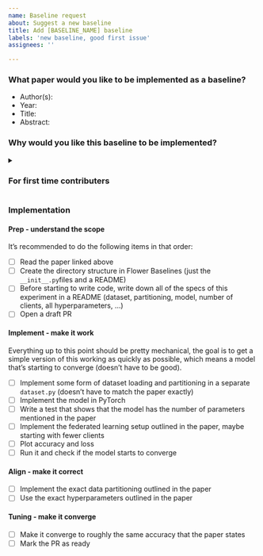 ```yaml
---
name: Baseline request
about: Suggest a new baseline
title: Add [BASELINE_NAME] baseline
labels: 'new baseline, good first issue'
assignees: ''

---
```


### What paper would you like to be implemented as a baseline?

- Author(s): <!-- Replace by the author(s) of the paper -->
- Year: <!-- Replace by the year the paper was published in -->
- Title: <!-- Replace by the title of the paper -->
- Abstract: <!-- Replace by the link (ideally an arxiv.org/abs/* link) to the abstract of the paper -->

### Why would you like this baseline to be implemented?
<!-- Quickly give reasons why, if any, this paper should be implemented before others. 
Otherwise, you can just remove this section.
-->





<!-- Leave everything below untouched -->
<details>
    <summary><h3> For first time contributers</h3></summary>

- [ ]  Read the [`first contribution` doc](TODO)
- [ ]  Complete the Flower tutorial
- [ ]  Read the Flower Baselines docs to get an overview:
    - [ ]  [https://flower.dev/docs/using-baselines.html](https://flower.dev/docs/using-baselines.html)
    - [ ]  [https://flower.dev/docs/contributing-baselines.html](https://flower.dev/docs/contributing-baselines.html)

</details>

### Implementation 

#### Prep - understand the scope

It’s recommended to do the following items in that order:

- [ ]  Read the paper linked above
- [ ]  Create the directory structure in Flower Baselines (just the `__init__.py`files and a README)
- [ ]  Before starting to write code, write down all of the specs of this experiment in a README (dataset, partitioning, model, number of clients, all hyperparameters, …)
- [ ]  Open a draft PR

#### Implement - make it work

Everything up to this point should be pretty mechanical, the goal is to get a simple version of this working as quickly as possible, which means a model that’s starting to converge (doesn’t have to be good).

- [ ]  Implement some form of dataset loading and partitioning in a separate `dataset.py` (doesn’t have to match the paper exactly)
- [ ]  Implement the model in PyTorch
- [ ]  Write a test that shows that the model has the number of parameters mentioned in the paper
- [ ]  Implement the federated learning setup outlined in the paper, maybe starting with fewer clients
- [ ]  Plot accuracy and loss
- [ ]  Run it and check if the model starts to converge

#### Align - make it correct

- [ ]  Implement the exact data partitioning outlined in the paper
- [ ]  Use the exact hyperparameters outlined in the paper

#### Tuning - make it converge

- [ ]  Make it converge to roughly the same accuracy that the paper states
- [ ]  Mark the PR as ready
